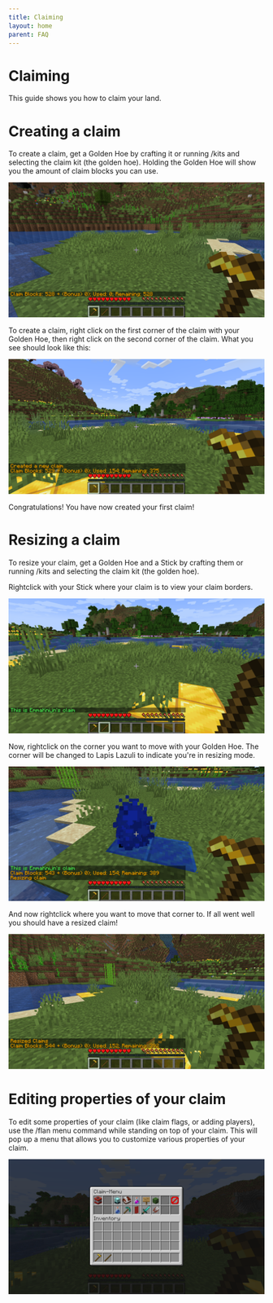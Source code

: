 ```yaml
---
title: Claiming
layout: home
parent: FAQ
---
```


# Claiming
This guide shows you how to claim your land.

# Creating a claim

To create a claim, get a Golden Hoe by crafting it or running /kits and selecting the claim kit (the golden hoe).
Holding the Golden Hoe will show you the amount of claim blocks you can use.

<img src="/img/claiming/hold_hoe.png">

<br>

To create a claim, right click on the first corner of the claim with your Golden Hoe, then right click on the second corner of the claim.
What you see should look like this:

<img src="/img/claiming/claimed.png">

<br>

Congratulations! You have now created your first claim!

# Resizing a claim

To resize your claim, get a Golden Hoe and a Stick by crafting them or running /kits and selecting the claim kit (the golden hoe).

Rightclick with your Stick where your claim is to view your claim borders.

<img src="/img/claiming/borders.png">

<br>

Now, rightclick on the corner you want to move with your Golden Hoe. The corner will be changed to Lapis Lazuli to indicate you're in resizing mode.

<img src="/img/claiming/moving.png">

<br>

And now rightclick where you want to move that corner to. If all went well you should have a resized claim!

<img src="/img/claiming/moved.png">

<br>

# Editing properties of your claim

To edit some properties of your claim (like claim flags, or adding players), use the /flan menu command while standing on top of your claim. This will pop up a menu that allows you to customize various properties of your claim.

<img src="/img/claiming/menu.png">

<br>